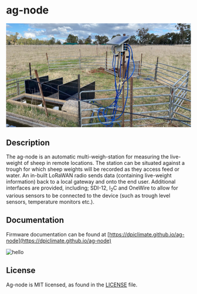 # ag-node

<img src="imgs/IMG_0249.jpg" style="display: flex; align-items: center; justify-content: space-around;"/>

## Description

The ag-node is an automatic multi-weigh-station for measuring the live-weight of sheep  in remote locations. The station can be situated against a trough for which sheep weights will be recorded as they access feed or water. An in-built LoRaWAN radio sends data (containing live-weight information) back to a local gateway and onto the end user. Additional interfaces are provided, including; SDI-12, I<sub>2</sub>C and OneWire to allow for various sensors to be connected to the device (such as trough level sensors, temperature monitors etc.).

## Documentation

Firmware documentation can be found at [https://dpiclimate.github.io/ag-node](https://dpiclimate.github.io/ag-node)

![hello](https://github.com/DPIClimate/ag-node/actions/workflows/main.yml/badge.svg)

## License
Ag-node is MIT licensed, as found in the [LICENSE](https://github.com/DPIclimate/ag-node/blob/master/LICENSE) file.
